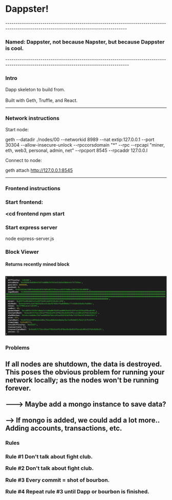 <h1>Dappster!</h1>
-----------------------------------------------------------------------------------------------------------------------------------------
<h3>Named: Dappster, not because Napster, but because Dappster is cool.</h3>
------------------------------------------------------------------------------------------------------------------------------------------
<h3>Intro</h3>
Dapp skeleton to build from. <br></br>
Built with Geth, Truffle, and React.

------------------------------------------------------------------------------------------------------------------------------------------

<h3>Network instructions </h3>
Start node: 

geth --datadir ./nodes/00 --networkid 8989 --nat extip:127.0.0.1 --port 30304 --allow-insecure-unlock --rpccorsdomain "*" --rpc --rpcapi "miner, eth, web3, personal, admin, net" --rpcport 8545 --rpcaddr 127.0.0.l

Connect to node: 

geth attach http://127.0.0.1:8545

-------------------------------------------------------------------------------------------------------------------------------------------
<h3> Frontend instructions <h3>
Start frontend:

<cd frontend
npm start

<h3> Start express server </h3>

node express-server.js

<h3> Block Viewer </h3>
<h4> Returns recently mined block </h4>

![Screenshot](https://github.com/rottaj/Dappster/blob/master/block_sc.png?raw=true)
-------------------------------------------------------------------------------------------------------------------------------------------
<h3> Problems </h3>

If all nodes are shutdown, the data is destroyed. This poses the obvious problem for running your network locally; as the nodes won't be running forever.
<br></br>
---> Maybe add a mongo instance to save data? <br></br>
    --> If mongo is added, we could add a lot more.. Adding accounts, transactions, etc.
-------------------------------------------------------------------------------------------------------------------------------------------
<h3>Rules <h3>
<p>
Rule #1 Don't talk about fight club.

Rule #2 Don't talk about fight club.

Rule #3 Every commit = shot of bourbon.

Rule #4 Repeat rule #3 until Dapp or bourbon is finished.
</p>


